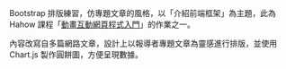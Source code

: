 Bootstrap 排版練習，仿專題文章的風格，以「介紹前端框架」為主題，此為 Hahow 課程「[動畫互動網頁程式入門](https://hahow.in/courses/56189df9df7b3d0b005c6639)」的作業之一。

內容改寫自多篇網路文章，設計上以報導者專題文章為靈感進行排版，並使用 Chart.js 製作圓餅圖，方便呈現數據。
